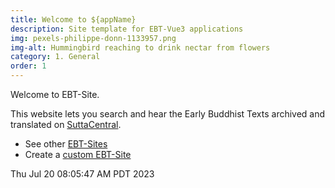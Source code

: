 ```yaml
---
title: Welcome to ${appName}
description: Site template for EBT-Vue3 applications
img: pexels-philippe-donn-1133957.png
img-alt: Hummingbird reaching to drink nectar from flowers
category: 1. General
order: 1
---
```


Welcome to EBT-Site.

This website lets you search and hear the Early Buddhist Texts archived
and translated on [SuttaCentral](https://suttacentral.net).

* See other [EBT-Sites](https://ebt-site.github.io/ebt-vue3/#/wiki/sites/toc)
* Create a [custom EBT-Site](#/wiki/design/create)

Thu Jul 20 08:05:47 AM PDT 2023
